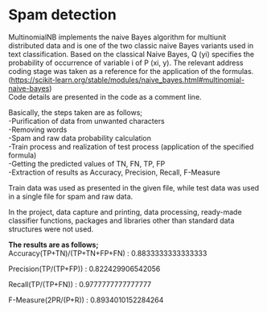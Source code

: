# Spam detection
 
MultinomialNB implements the naive Bayes algorithm for multiunit distributed data and is one of the two classic naive Bayes variants used in text classification.
Based on the classical Naive Bayes, Q (yi) specifies the probability of occurrence of variable i of P (xi, y). The relevant address coding stage was taken as a reference for the application of the formulas. (https://scikit-learn.org/stable/modules/naive_bayes.html#multinomial-naive-bayes)<br>
Code details are presented in the code as a comment line.<br>

Basically, the steps taken are as follows;<br>
-Purification of data from unwanted characters<br>
-Removing words<br>
-Spam and raw data probability calculation<br>
-Train process and realization of test process (application of the specified formula)<br>
-Getting the predicted values of TN, FN, TP, FP<br>
-Extraction of results as Accuracy, Precision, Recall, F-Measure<br>

Train data was used as presented in the given file, while test data was used in a single file for spam and raw data.<br>

In the project, data capture and printing, data processing, ready-made classifier functions, packages and libraries other than standard data structures were not used.<br>

<b>The results are as follows;<br></b>
Accuracy(TP+TN)/(TP+TN+FP+FN) : 0.8833333333333333

Precision(TP/(TP+FP)) : 0.822429906542056

Recall(TP/(TP+FN)) : 0.9777777777777777

F-Measure(2PR/(P+R)) : 0.8934010152284264
